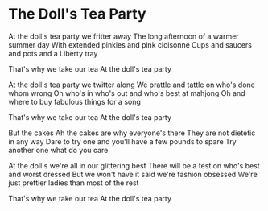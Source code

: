 # The Doll's Tea Party

At the doll's tea party we fritter away
The long afternoon of a warmer summer day
With extended pinkies and pink cloisonné
Cups and saucers and pots and a Liberty tray

That's why we take our tea
At the doll's tea party

At the doll's tea party we twitter along
We prattle and tattle on who's done whom wrong
On who's in who's out and who's best at mahjong
Oh and where to buy fabulous things for a song

That's why we take our tea
At the doll's tea party

But the cakes
Ah the cakes are why everyone's there
They are not dietetic in any way
Dare to try one and you'll have a few pounds to spare
Try another one what do you care

At the doll's we're all in our glittering best
There will be a test on who's best and worst dressed
But we won't have it said we're fashion obsessed
We're just prettier ladies than most of the rest

That's why we take our tea
At the doll's tea party
